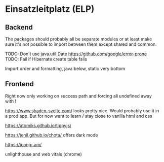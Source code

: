 # Einsatzleitplatz (ELP)
## Backend
The packages should probably all be separate modules or at least make sure it's not possible to import between them except shared and common.

TODO: Don't use java.util.Date
https://github.com/google/error-prone
TODO: Fail if Hibernate create table fails

Import order and formatting, java below, static very bottom

## Frontend

Right now only working on success path and forcing all undefined away with !

https://www.shadcn-svelte.com/ looks pretty nice. Would probably use it in a prod app. But for now want to learn / stay close to vanilla html and css

https://atomiks.github.io/tippyjs/

https://jenil.github.io/chota/
offers dark mode

https://icongr.am/

unlighthouse and web vitals (chrome)